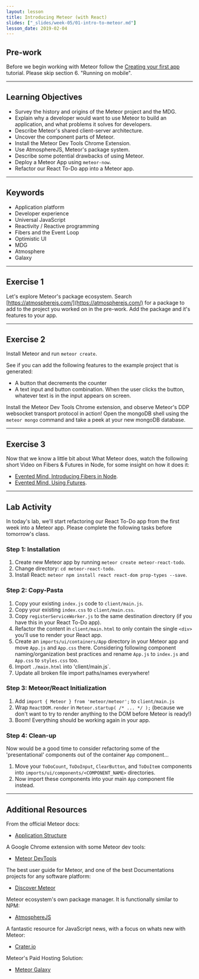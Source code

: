 ```yaml
---
layout: lesson
title: Introducing Meteor (with React)
slides: ["_slides/week-05/01-intro-to-meteor.md"]
lesson_date: 2019-02-04
---
```


## Pre-work

Before we begin working with Meteor follow the [Creating your first app](https://www.meteor.com/tutorials/react/creating-an-app) tutorial. Please skip section 6. "Running on mobile".

---

## Learning Objectives

- Survey the history and origins of the Meteor project and the MDG.
- Explain why a developer would want to use Meteor to build an application, and what problems it solves for developers.
- Describe Meteor's shared client-server architecture.
- Uncover the component parts of Meteor.
- Install the Meteor Dev Tools Chrome Extension.
- Use AtmosphereJS, Meteor's package system.
- Describe some potential drawbacks of using Meteor.
- Deploy a Meteor App using `meteor-now`.
- Refactor our React To-Do app into a Meteor app.

---

## Keywords

- Application platform
- Developer experience
- Universal JavaScript
- Reactivity / Reactive programming
- Fibers and the Event Loop
- Optimistic UI
- MDG
- Atmosphere
- Galaxy

---

## Exercise 1

Let's explore Meteor's package ecosystem. Search [https://atmospherejs.com/](https://atmospherejs.com/) for a package to add to the project you worked on in the pre-work. Add the package and it's features to your app.

---

## Exercise 2

Install Meteor and run `meteor create`.

See if you can add the following features to the example project that is generated:

- A button that decrements the counter
- A text input and button combination. When the user clicks the button, whatever text
  is in the input appears on screen.

Install the Meteor Dev Tools Chrome extension, and observe Meteor's DDP websocket
transport protocol in action! Open the mongoDB shell using the `meteor mongo` command
and take a peek at your new mongoDB database.

---

## Exercise 3

Now that we know a little bit about What Meteor does, watch the following short Video on Fibers & Futures in Node, for some insight on how it does it:

- [Evented Mind, Introducing Fibers in Node](https://www.eventedmind.com/items/nodejs-introducing-fibers).
- [Evented Mind, Using Futures](https://www.eventedmind.com/items/nodejs-using-futures).

---

## Lab Activity

In today's lab, we'll start refactoring our React To-Do app from the first week into a Meteor app. Please complete the following tasks before tomorrow's class.

### Step 1: Installation

1.  Create new Meteor app by running `meteor create meteor-react-todo`.
2.  Change directory: `cd meteor-react-todo`.
3.  Install React: `meteor npm install react react-dom prop-types --save`.

### Step 2: Copy-Pasta

1.  Copy your existing `index.js` code to `client/main.js`.
2.  Copy your existing `index.css` to `client/main.css`.
3.  Copy `registerServiceWorker.js` to the same destination directory (if you have this in your React To-Do app).
4.  Refactor the content in `client/main.html` to only contain the single `<div>` you'll use to render your React app.
5.  Create an `imports/ui/containers/App` directory in your Meteor app and move `App.js` and `App.css` there. Considering following component naming/organization best practices and rename `App.js` to `index.js` and `App.css` to `styles.css` too.
6.  Import `./main.html` into 'client/main.js`.
7.  Update all broken file import paths/names everywhere!

### Step 3: Meteor/React Initialization

1.  Add `import { Meteor } from 'meteor/meteor';` to `client/main.js`
2.  Wrap `ReactDOM.render` in `Meteor.startup( /* ... */ );` (because we don't want to try to render anything to the DOM before Meteor is ready!)
3.  Boom! Everything should be working again in your app.

### Step 4: Clean-up

Now would be a good time to consider refactoring some of the 'presentational' components out of the container `App` component...

1.  Move your `ToDoCount`, `ToDoInput`, `ClearButton`, and `ToDoItem` components into `imports/ui/components/<COMPONENT_NAME>` directories.
2.  Now import these components into your main `App` component file instead.

---

## Additional Resources

From the official Meteor docs:

- [Application Structure](https://guide.meteor.com/structure.html)

A Google Chrome extension with some Meteor dev tools:

- [Meteor DevTools](https://chrome.google.com/webstore/detail/meteor-devtools/ippapidnnboiophakmmhkdlchoccbgje)

The best user guide for Meteor, and one of the best Documentations projects for any software platform:

- [Discover Meteor](https://www.discovermeteor.com/)

Meteor ecosystem's own package manager. It is functionally similar to NPM:

- [AtmosphereJS](https://atmospherejs.com/)

A fantastic resource for JavaScript news, with a focus on whats new with Meteor:

- [Crater.io](https://crater.io/)

Meteor's Paid Hosting Solution:

- [Meteor Galaxy](https://www.meteor.com/hosting/)
